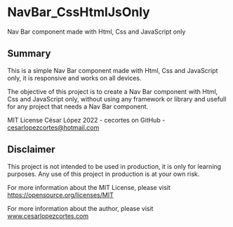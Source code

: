 # NavBar_CssHtmlJsOnly

Nav Bar component made with Html, Css and JavaScript only

## Summary

This is a simple Nav Bar component made with Html, Css and JavaScript only, it is responsive and works on all devices.

The objective of this project is to create a Nav Bar component with Html, Css and JavaScript only, without using any framework or library
and usefull for any project that needs a Nav Bar component.

MIT License César López 2022 - cecortes on GitHub - cesarlopezcortes@hotmail.com

## Disclaimer

This project is not intended to be used in production, it is only for learning purposes.
Any use of this project in production is at your own risk.

For more information about the MIT License, please visit https://opensource.org/licenses/MIT

For more information about the author, please visit www.cesarlopezcortes.com

